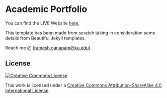 Academic Portfolio
=====================================

You can find the LIVE Website [here](https://ramesh-ganapam.github.io/).

This template has been made from scratch taking in consideration some details from Beautiful Jekyll templates.

Reach me @ [ramesh.ganapam@ku.edu].

License
-------

[![Creative Commons License](https://i.creativecommons.org/l/by-sa/4.0/88x31.png)](http://creativecommons.org/licenses/by-sa/4.0/)

This work is licensed under a [Creative Commons Attribution-ShareAlike 4.0 International License](http://creativecommons.org/licenses/by-sa/4.0/).
